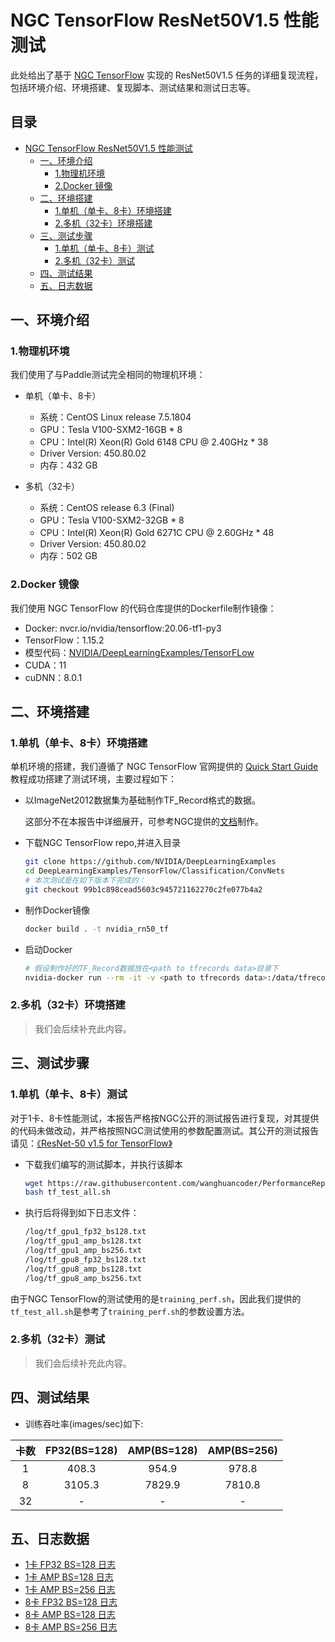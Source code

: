 # NGC TensorFlow ResNet50V1.5 性能测试

此处给出了基于 [NGC TensorFlow](https://github.com/NVIDIA/DeepLearningExamples/tree/master/TensorFlow/Classification/ConvNets/resnet50v1.5) 实现的 ResNet50V1.5 任务的详细复现流程，包括环境介绍、环境搭建、复现脚本、测试结果和测试日志等。

<!-- omit in toc -->
## 目录
- [NGC TensorFlow ResNet50V1.5 性能测试](#ngc-tensorflow-resnet50v15-性能测试)
  - [一、环境介绍](#一环境介绍)
    - [1.物理机环境](#1物理机环境)
    - [2.Docker 镜像](#2docker-镜像)
  - [二、环境搭建](#二环境搭建)
    - [1.单机（单卡、8卡）环境搭建](#1单机单卡8卡环境搭建)
    - [2.多机（32卡）环境搭建](#2多机32卡环境搭建)
  - [三、测试步骤](#三测试步骤)
    - [1.单机（单卡、8卡）测试](#1单机单卡8卡测试)
    - [2.多机（32卡）测试](#2多机32卡测试)
  - [四、测试结果](#四测试结果)
  - [五、日志数据](#五日志数据)

## 一、环境介绍

### 1.物理机环境

我们使用了与Paddle测试完全相同的物理机环境：

- 单机（单卡、8卡）
  - 系统：CentOS Linux release 7.5.1804
  - GPU：Tesla V100-SXM2-16GB * 8
  - CPU：Intel(R) Xeon(R) Gold 6148 CPU @ 2.40GHz * 38
  - Driver Version: 450.80.02
  - 内存：432 GB

- 多机（32卡）
  - 系统：CentOS release 6.3 (Final)
  - GPU：Tesla V100-SXM2-32GB * 8
  - CPU：Intel(R) Xeon(R) Gold 6271C CPU @ 2.60GHz * 48
  - Driver Version: 450.80.02
  - 内存：502 GB

### 2.Docker 镜像

我们使用 NGC TensorFlow 的代码仓库提供的Dockerfile制作镜像：

- Docker: nvcr.io/nvidia/tensorflow:20.06-tf1-py3
- TensorFlow：1.15.2
- 模型代码：[NVIDIA/DeepLearningExamples/TensorFLow](https://github.com/NVIDIA/DeepLearningExamples/tree/master/TensorFlow/Classification/ConvNets/resnet50v1.5)
- CUDA：11
- cuDNN：8.0.1

## 二、环境搭建

### 1.单机（单卡、8卡）环境搭建

单机环境的搭建，我们遵循了 NGC TensorFlow 官网提供的 [Quick Start Guide](https://github.com/NVIDIA/DeepLearningExamples/tree/master/TensorFlow/Classification/ConvNets/resnet50v1.5#quick-start-guide) 教程成功搭建了测试环境，主要过程如下：

- 以ImageNet2012数据集为基础制作TF_Record格式的数据。

  这部分不在本报告中详细展开，可参考NGC提供的[文档](https://github.com/NVIDIA/DeepLearningExamples/tree/master/TensorFlow/Classification/ConvNets/resnet50v1.5#quick-start-guide)制作。

- 下载NGC TensorFlow repo,并进入目录
   ```bash
   git clone https://github.com/NVIDIA/DeepLearningExamples
   cd DeepLearningExamples/TensorFlow/Classification/ConvNets
   # 本次测试是在如下版本下完成的：
   git checkout 99b1c898cead5603c945721162270c2fe077b4a2
   ```

- 制作Docker镜像
   ```bash
   docker build . -t nvidia_rn50_tf
   ```

- 启动Docker
   ```bash
   # 假设制作好的TF_Record数据放在<path to tfrecords data>目录下
   nvidia-docker run --rm -it -v <path to tfrecords data>:/data/tfrecords --ipc=host nvidia_rn50_tf
   ```

### 2.多机（32卡）环境搭建

> 我们会后续补充此内容。

## 三、测试步骤

### 1.单机（单卡、8卡）测试

对于1卡、8卡性能测试，本报告严格按NGC公开的测试报告进行复现，对其提供的代码未做改动，并严格按照NGC测试使用的参数配置测试。其公开的测试报告请见：[《ResNet-50 v1.5 for TensorFlow》](https://github.com/NVIDIA/DeepLearningExamples/tree/master/TensorFlow/Classification/ConvNets/resnet50v1.5)

- 下载我们编写的测试脚本，并执行该脚本
   ```bash
   wget https://raw.githubusercontent.com/wanghuancoder/PerformanceReport/main/ResNet50V1.5/OtherReports/TensorFlow/scripts/tf_test_all.sh
   bash tf_test_all.sh
   ```

- 执行后将得到如下日志文件：
   ```bash
   /log/tf_gpu1_fp32_bs128.txt
   /log/tf_gpu1_amp_bs128.txt
   /log/tf_gpu1_amp_bs256.txt
   /log/tf_gpu8_fp32_bs128.txt
   /log/tf_gpu8_amp_bs128.txt
   /log/tf_gpu8_amp_bs256.txt
   ```

由于NGC TensorFlow的测试使用的是`training_perf.sh`，因此我们提供的`tf_test_all.sh`是参考了`training_perf.sh`的参数设置方法。

### 2.多机（32卡）测试

> 我们会后续补充此内容。

## 四、测试结果

- 训练吞吐率(images/sec)如下:

|卡数 | FP32(BS=128) | AMP(BS=128) | AMP(BS=256)|
|:-----:|:-----:|:-----:|:-----:|
|1 | 408.3 | 954.9 | 978.8 |
|8 | 3105.3 | 7829.9 | 7810.8 |
|32 | - | - | - |

## 五、日志数据
- [1卡 FP32 BS=128 日志](./logs/tf_gpu1_fp32_bs128.txt)
- [1卡 AMP BS=128 日志](./logs/tf_gpu1_amp_bs128.txt)
- [1卡 AMP BS=256 日志](./logs/tf_gpu1_amp_bs256.txt)
- [8卡 FP32 BS=128 日志](./logs/tf_gpu8_fp32_bs128.txt)
- [8卡 AMP BS=128 日志](./logs/tf_gpu8_amp_bs128.txt)
- [8卡 AMP BS=256 日志](./logs/tf_gpu8_amp_bs256.txt)
